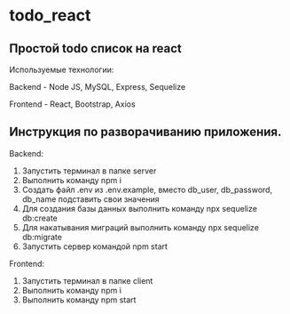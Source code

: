 # todo_react

## Простой todo список на react

Используемые технологии:

Backend - Node JS, MySQL, Express, Sequelize

Frontend - React, Bootstrap, Axios

## Инструкция по разворачиванию приложения.

Backend:
1. Запустить терминал в папке server
2. Выполнить команду npm i
3. Создать файл .env из .env.example, вместо db_user, db_password, db_name подставить свои значения
4. Для создания базы данных выполнить команду npx sequelize db:create
5. Для накатывания миграций выполнить команду npx sequelize db:migrate
6. Запустить сервер командой npm start

Frontend:
1. Запустить терминал в папке client
2. Выполнить команду npm i
3. Выполнить команду npm start
